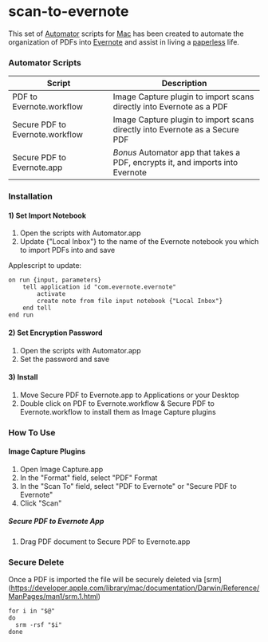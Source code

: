 scan-to-evernote
======================

This set of [Automator][1] scripts for [Mac](http://www.mac.com) has been created to automate the organization of PDFs into [Evernote](http://www.evernote.com) and assist in living a [paperless](http://lifehacker.com/tag/paperless) life.

### Automator Scripts

| Script                          | Description                                                                    |
| ------------------------------- | -------------------------------------------------------------------------------|
| PDF to Evernote.workflow        | Image Capture plugin to import scans directly into Evernote as a PDF           |
| Secure PDF to Evernote.workflow | Image Capture plugin to import scans directly into Evernote as a Secure PDF    |
| Secure PDF to Evernote.app      | *Bonus* Automator app that takes a PDF, encrypts it, and imports into Evernote |

### Installation

#### 1) Set Import Notebook

1. Open the scripts with Automator.app
2. Update {"Local Inbox"} to the name of the Evernote notebook you which to import PDFs into and save

Applescript to update:

    on run {input, parameters}
        tell application id "com.evernote.evernote"
            activate
            create note from file input notebook {"Local Inbox"}
        end tell
    end run



#### 2) Set Encryption Password

1. Open the scripts with Automator.app
1. Set the password and save

#### 3) Install

1. Move Secure PDF to Evernote.app to Applications or your Desktop
2. Double click on PDF to Evernote.workflow & Secure PDF to Evernote.workflow to install them as Image Capture plugins


### How To Use

#### Image Capture Plugins

1. Open Image Capture.app
2. In the "Format" field, select "PDF" Format
3. In the "Scan To" field, select "PDF to Evernote" or "Secure PDF to Evernote"
4. Click "Scan"

##### Secure PDF to Evernote App

1. Drag PDF document to Secure PDF to Evernote.app

### Secure Delete

Once a PDF is imported the file will be securely deleted via [srm] (https://developer.apple.com/library/mac/documentation/Darwin/Reference/ManPages/man1/srm.1.html)

    for i in "$@"
    do
      srm -rsf "$i"
    done


[1]: http://en.wikipedia.org/wiki/Automator_(software)
